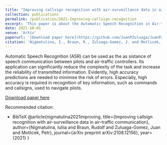 ```yaml
---
title: "Improving callsign recognition with air-surveillance data in air-traffic communication"
collection: publications
permalink: /publication/2021-Improving-callsign-recognition
excerpt: 'This paper is about the Automatic Speech Recognition in Air-traffic Control Communications'
date: 2021-10-01
venue: 'ArXiv'
paperurl: '[Download paper here](https://github.com/JuanPZuluaga/JuanPZuluaga.github.io/blob/master/files/pdf/2021_Improving%20callsign%20recognition%20with%20air-surv%202021.pdf)'
citation: 'Nigmatulina, I., Braun, R., Zuluaga-Gomez, J. and Motlicek, P., 2021. Improving callsign recognition with air-surveillance data in air-traffic communication. arXiv preprint arXiv:2108.12156.'
---
```


Automatic Speech Recognition (ASR) can be used as the as sistance of speech communication between pilots and air-traffic controllers. Its application can significantly reduce the complexity of the task and increase the reliability of transmitted information. Evidently, high accuracy predictions are needed to minimise the risk of errors. Especially, high accuracy is required in recognition of key information, such as commands and callsigns, used to navigate pilots.



[Download paper here](https://github.com/JuanPZuluaga/JuanPZuluaga.github.io/blob/master/files/pdf/2021_Improving%20callsign%20recognition%20with%20air-surv%202021.pdf)

Recommended citation: 

- BibTeX
@article{nigmatulina2021improving,
  title={Improving callsign recognition with air-surveillance data in air-traffic communication},
  author={Nigmatulina, Iuliia and Braun, Rudolf and Zuluaga-Gomez, Juan and Motlicek, Petr},
  journal={arXiv preprint arXiv:2108.12156},
  year={2021}
}
